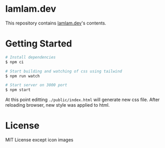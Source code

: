 # lamlam.dev

This repository contains [lamlam.dev](https://lamlam.dev)'s contents.

# Getting Started

```sh
# Install dependencies
$ npm ci

# Start building and watching of css using tailwind
$ npm run watch

# Start server on 3000 port
$ npm start
```

At this point editting `./public/index.html` will generate new css file.
After reloading browser, new style was applied to html.

# License

MIT License except icon images
